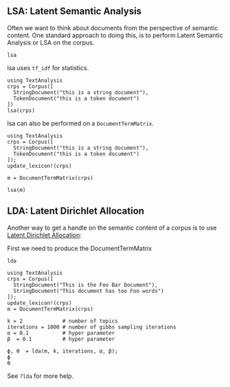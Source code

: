 ## LSA: Latent Semantic Analysis

Often we want to think about documents
from the perspective of semantic content.
One standard approach to doing this,
is to perform Latent Semantic Analysis or LSA on the corpus.
```@docs
lsa
```

lsa uses `tf_idf` for statistics.


```@repl
using TextAnalysis
crps = Corpus([
  StringDocument("this is a string document"),
  TokenDocument("this is a token document")
])
lsa(crps)
```
lsa can also be performed on a `DocumentTermMatrix`.
```@repl
using TextAnalysis
crps = Corpus([
  StringDocument("this is a string document"),
  TokenDocument("this is a token document")
]);
update_lexicon!(crps)

m = DocumentTermMatrix(crps)

lsa(m)
```


## LDA: Latent Dirichlet Allocation

Another way to get a handle on the semantic content of a corpus is to use
[Latent Dirichlet Allocation](https://en.wikipedia.org/wiki/Latent_Dirichlet_allocation):

First we need to produce the DocumentTermMatrix
```@docs
lda
```
```@repl
using TextAnalysis
crps = Corpus([
  StringDocument("This is the Foo Bar Document"),
  StringDocument("This document has too Foo words")
]);
update_lexicon!(crps)
m = DocumentTermMatrix(crps)

k = 2             # number of topics
iterations = 1000 # number of gibbs sampling iterations
α = 0.1           # hyper parameter
β  = 0.1          # hyper parameter

ϕ, θ  = lda(m, k, iterations, α, β);
ϕ
θ
```
See `?lda` for more help.
